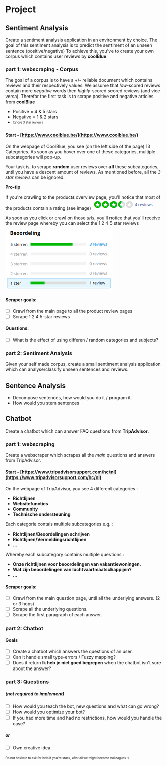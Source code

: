 # Project

## Sentiment Analysis
Create a sentiment analysis application in an environment by choice.
The goal of this sentiment analysis is to predict the sentiment of an unseen sentence (positive/negative) 
To achieve this, you've to create your own corpus which contains user reviews by **coolBlue**.

### part 1: webscraping - Corpus
The goal of a corpus is to have a +/- reliable document which contains reviews and their respectively values.
We assume that *low*-scored reviews contain more *negative* words then *highly*-scored scored reviews (and vice versa).
Therefor the first task is to scrape positive and negative articles from **coolBlue**

 - Positive = 4 & 5 stars
 - Negative = 1 & 2 stars
 - <sub><sup>Ignore 3 star reviews</sup></sub>
 
#### Start - [https://www.coolblue.be/](https://www.coolblue.be/) 
On the webpage of CoolBlue, you see (on the left side of the page) 13 Categories. As soon as you hover over one of these categories, multiple subcategories will pop-up.

Your task is, to scrape **random** user reviews over **all** these subcategories, until you have a descent amount of reviews.
As mentioned before, all the *3 star reviews* can be ignored.

**Pro-tip** 

If you're crawling to the product**s** overview page, you'll notice that most of the products contain a rating (see image)
![](images/img1.png)

As soon as you click or crawl on those *urls*, you'll notice that you'll receive the review page whereby you can select the 1 2 4 5 star reviews

![](images/img2.png)

 
#### Scraper goals: 
- [ ] Crawl from the main page to all the product review pages
- [ ] Scrape 1 2 4 5-star reviews

#### Questions:
- [ ] What is the effect of using differen / random categories and subjects?


### part 2: Sentiment Analysis
Given your self made corpus, create a small sentiment analysis application which can analyse/classify unseen sentences and reviews.


## Sentence Analysis
 - Decompose sentences, how would you do it / program it.
 - How would you stem sentences


## Chatbot
Create a chatbot which can answer FAQ questions from **TripAdvisor**.

### part 1: webscraping
Create a webscraper which scrapes all the *main* questions and answers from TripAdvisor.

#### Start - [https://www.tripadvisorsupport.com/hc/nl](https://www.tripadvisorsupport.com/hc/nl)
On the webpage of TripAdvisor, you see 4 different categories : 
- **Richtlijnen**
- **Websitefuncties**
- **Community**
- **Technische ondersteuning**


Each categorie contais multiple subcategories e.g. : 
- **Richtlijnen/Beoordelingen schrijven**
- **Richtlijnen/Vermeldingsrichtlijnen**
- **...**


Whereby each subcategory contains multiple questions : 
- **Onze richtlijnen voor beoordelingen van vakantiewoningen.**
- **Wat zijn beoordelingen van luchtvaartmaatschappijen?**
- **...**

#### Scraper goals: 
- [ ] Crawl from the main question page, until all the underlying answers. (2 or 3 hops)
- [ ] Scrape all the underlying questions.
- [ ] Scrape the first paragraph of each answer.

### part 2: Chatbot

#### Goals

- [ ] Create a chatbot which answers the questions of an user.
- [ ] Can it handle small type-errors / Fuzzy mapping?
- [ ] Does it return **Ik heb je niet goed begrepen** when the chatbot isn't sure about the answer?

### part 3: Questions
##### (not required to implement)
- [ ] How would you teach the bot, new questions and what can go wrong?
- [ ] How would you optimize your bot?
- [ ] If you had more time and had no restrictions, how would you handle the case?

##### or
- [ ] Own creative idea


<sub><sup>Do not hesitate to ask for help if you're stuck, after all we might become colleagues :)</sup></sub>


